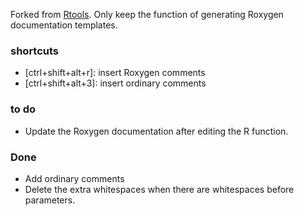 
Forked from [Rtools](https://github.com/karthik/Rtools).
Only keep the function of generating Roxygen documentation templates.

### shortcuts

- [ctrl+shift+alt+r]: insert Roxygen comments
- [ctrl+shift+alt+3]: insert ordinary comments

### to do

- Update the Roxygen documentation after editing the R function.


### Done

- Add ordinary comments
- Delete the extra whitespaces when there are whitespaces before parameters.
